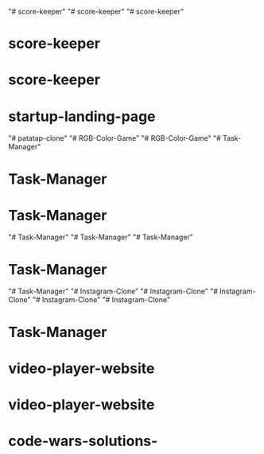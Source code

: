 "# score-keeper" 
"# score-keeper" 
"# score-keeper" 
# score-keeper
# score-keeper
# startup-landing-page
"# patatap-clone" 
"# RGB-Color-Game" 
"# RGB-Color-Game" 
"# Task-Manager" 
# Task-Manager
# Task-Manager
"# Task-Manager" 
"# Task-Manager" 
"# Task-Manager" 
# Task-Manager
"# Task-Manager" 
"# Instagram-Clone" 
"# Instagram-Clone" 
"# Instagram-Clone" 
"# Instagram-Clone" 
"# Instagram-Clone" 
# Task-Manager
# video-player-website
# video-player-website
# code-wars-solutions-
